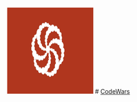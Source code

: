 <img src="assets/images/codewars.jpg" width="200" height="200"> # [CodeWars](https://www.codewars.com/)
